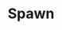 ---
title: Spawn
issue: 41A
issue_nr: 41
full_title: Fugitives, Part 2
subtitle: ''
story_arc: Fugitives
crossover: ''
variant: A
publisher: Image Comics
creators: 
  - Todd McFarlane
release_date: Jan 1996
release_year: 1996
genre:
  - Action
  - Adventure
  - Crime
  - Fantasy
  - Horror
  - Science Fiction
  - Super-Heroes
  - Thriller
format: Comic
pages: 32
signed_by: Greg Capullo
price: 7.50
---